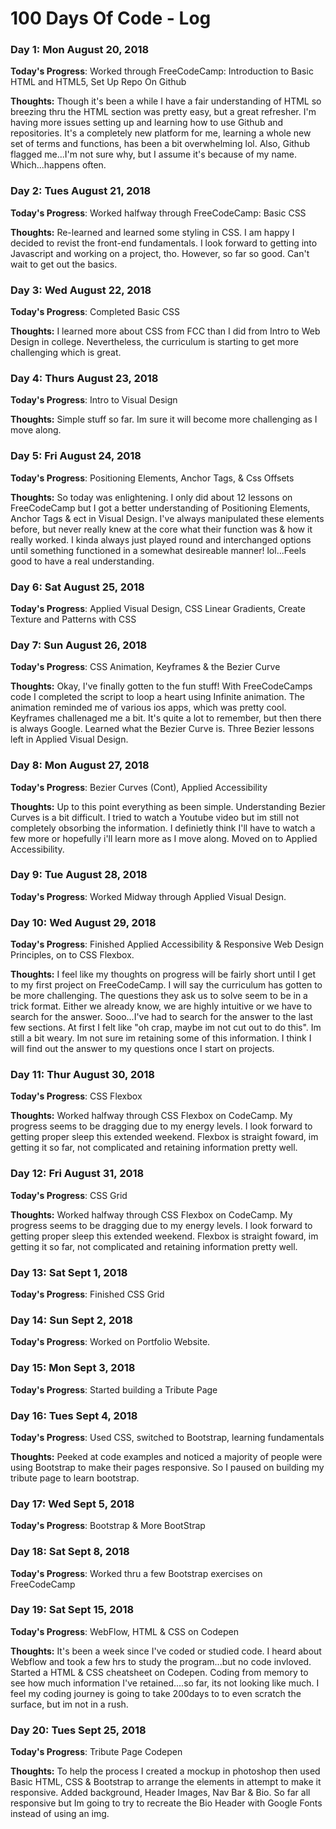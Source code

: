 # 100 Days Of Code - Log

### Day 1: Mon August 20, 2018 

**Today's Progress**: Worked through FreeCodeCamp: Introduction to Basic HTML and HTML5, Set Up Repo On Github

**Thoughts:** Though it's been a while I have a fair understanding of HTML so breezing thru the HTML section was pretty easy, but a great refresher. I'm having more issues setting up and learning how to use Github and repositories. It's a completely new platform for me, learning a whole new set of terms and functions, has been a bit overwhelming lol. Also, Github flagged me...I'm not sure why, but I assume it's because of my name. Which...happens often. 

<!-- **Link to work:** None Today -->

### Day 2: Tues August 21, 2018

**Today's Progress**: Worked halfway through FreeCodeCamp: Basic CSS

**Thoughts:** Re-learned and learned some styling in CSS. I am happy I decided to revist the front-end fundamentals. I look forward to getting into Javascript and working on a project, tho. However, so far so good. Can't wait to get out the basics.

### Day 3: Wed August 22, 2018

**Today's Progress**: Completed Basic CSS

**Thoughts:** I learned more about CSS from FCC than I did from Intro to Web Design in college. Nevertheless, the curriculum is starting to get more challenging which is great.  


### Day 4: Thurs August 23, 2018

**Today's Progress**: Intro to Visual Design

**Thoughts:** Simple stuff so far. Im sure it will become more challenging as I move along. 


### Day 5: Fri August 24, 2018

**Today's Progress**: Positioning Elements, Anchor Tags, & Css Offsets

**Thoughts:** So today was enlightening. I only did about 12 lessons on FreeCodeCamp but I got a better understanding of Positioning Elements, Anchor Tags & ect in Visual Design. I've always manipulated these elements before, but never really knew at the core what their function was & how it really worked. I kinda always just played round and interchanged options until something functioned in a somewhat desireable manner! lol...Feels good to have a real understanding. 


### Day 6: Sat August 25, 2018

**Today's Progress**: Applied Visual Design, CSS Linear Gradients, Create Texture and Patterns with CSS



### Day 7: Sun August 26, 2018

**Today's Progress**: CSS Animation, Keyframes & the Bezier Curve

**Thoughts:** Okay, I've finally gotten to the fun stuff! With FreeCodeCamps code I completed the script to loop a heart using Infinite animation. The animation reminded me of various ios apps, which was pretty cool. Keyframes challenaged me a bit. It's quite a lot to remember, but then there is always Google. Learned what the Bezier Curve is. Three Bezier lessons left in Applied Visual Design. 


### Day 8: Mon August 27, 2018

**Today's Progress**: Bezier Curves (Cont), Applied Accessibility

**Thoughts:** Up to this point everything as been simple. Understanding Bezier Curves is a bit difficult. I tried to watch a Youtube video but im still not completely obsorbing the information. I definietly think I'll have to watch a few more or hopefully i'll learn more as I move along. Moved on to Applied Accessibility. 

### Day 9: Tue August 28, 2018

**Today's Progress**: Worked Midway through Applied Visual Design. 


### Day 10: Wed August 29, 2018

**Today's Progress**: Finished Applied Accessibility & Responsive Web Design Principles, on to CSS Flexbox. 

**Thoughts:** I feel like my thoughts on progress will be fairly short until I get to my first project on FreeCodeCamp. I will say the curriculum has gotten to be more challenging. The questions they ask us to solve seem to be in a trick format. Either we already know, we are highly intuitive or we have to search for the answer. Sooo...I've had to search for the answer to the last few sections. At first I felt like "oh crap, maybe im not cut out to do this". Im still a bit weary. Im not sure im retaining some of this information. I think I will find out the answer to my questions once I start on projects. 


### Day 11: Thur August 30, 2018

**Today's Progress**: CSS Flexbox 

**Thoughts:** Worked halfway through CSS Flexbox on CodeCamp. My progress seems to be dragging due to my energy levels. I look forward to getting proper sleep this extended weekend. Flexbox is straight foward, im getting it so far, not complicated and retaining information pretty well. 


### Day 12: Fri August 31, 2018

**Today's Progress**: CSS Grid 

**Thoughts:** Worked halfway through CSS Flexbox on CodeCamp. My progress seems to be dragging due to my energy levels. I look forward to getting proper sleep this extended weekend. Flexbox is straight foward, im getting it so far, not complicated and retaining information pretty well. 


### Day 13: Sat Sept 1, 2018

**Today's Progress**: Finished CSS Grid 


### Day 14: Sun Sept 2, 2018

**Today's Progress**: Worked on Portfolio Website.


### Day 15: Mon Sept 3, 2018

**Today's Progress**: Started building a Tribute Page 

### Day 16: Tues Sept 4, 2018

**Today's Progress**: Used CSS, switched to Bootstrap, learning fundamentals

**Thoughts:** Peeked at code examples and noticed a majority of people were using Bootstrap to make their pages responsive. So I paused on building my tribute page to learn bootstrap.

### Day 17: Wed Sept 5, 2018

**Today's Progress**: Bootstrap & More BootStrap

### Day 18: Sat Sept 8, 2018

**Today's Progress**: Worked thru a few Bootstrap exercises on FreeCodeCamp 

### Day 19: Sat Sept 15, 2018

**Today's Progress**: WebFlow, HTML & CSS on Codepen

**Thoughts:** It's been a week since I've coded or studied code. I heard about Webflow and took a few hrs to study the program...but no code invloved. Started a HTML & CSS cheatsheet on Codepen. Coding from memory to see how much information I've retained....so far, its not looking like much. I feel my coding journey is going to take 200days to to even scratch the surface, but im not in a rush. 

### Day 20: Tues Sept 25, 2018

**Today's Progress**: Tribute Page Codepen

**Thoughts:** To help the process I created a mockup in photoshop then used Basic HTML, CSS & Bootstrap to arrange the elements in attempt to make it responsive. Added background, Header Images, Nav Bar & Bio. So far all responsive but Im going to try to recreate the Bio Header with Google Fonts instead of using an img. 
